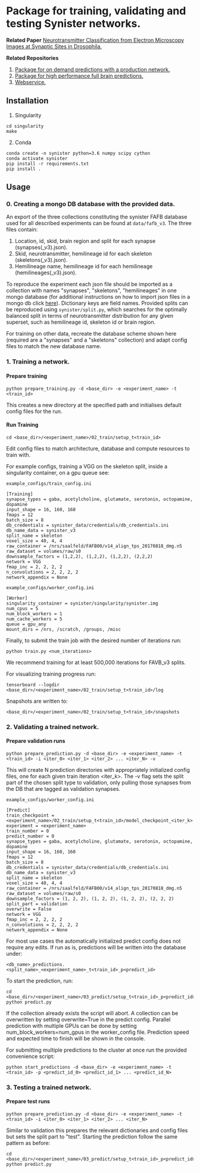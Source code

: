 # Package for training, validating and testing Synister networks.
**Related Paper** [Neurotransmitter Classification from Electron Microscopy Images at Synaptic Sites in Drosophila.](https://www.biorxiv.org/content/10.1101/2020.06.12.148775v2) 

**Related Repositories**
1. [Package for on demand predictions with a production network.](https://github.com/funkelab/synistereq)
2. [Package for high performance full brain predictions.](https://github.com/funkelab/synisterbrain)
3. [Webservice.](https://github.com/nilsec/synisterest)

## Installation

1. Singularity
```console
cd singularity
make
```
2. Conda
```
conda create -n synister python=3.6 numpy scipy cython
conda activate synister
pip install -r requirements.txt
pip install .
```

## Usage
### 0. Creating a mongo DB database with the provided data.
An export of the three collections constituting the synister FAFB database used for all described experiments can be found at ```data/fafb_v3```. The three files contain:

1. Location, id, skid, brain region and split for each synapse (synapses(_v3).json).
2. Skid, neurotransmitter, hemilineage id for each skeleton (skeletons(_v3).json).
3. Hemilineage name, hemilineage id for each hemilineage (hemilineages(_v3).json).

To reproduce the experiment each json file should be imported as a collection with names "synapses", "skeletons", "hemilineages" in one mongo database (for additional instructions on how to import json files in a mongo db click [here](https://docs.mongodb.com/database-tools/mongoimport/)). Dictionary keys are field names. Provided splits can be reproduced using ```synister/split.py```, which searches for the optimally balanced split in terms of neurotransmitter distribution for any given superset, such as hemilineage id, skeleton id or brain region.

For training on other data, recreate the database scheme shown here (required are a "synapses" and a "skeletons" collection) and adapt config files to match the new database name.

### 1. Training a network.
#### Prepare training
```console
python prepare_training.py -d <base_dir> -e <experiment_name> -t <train_id>
```

This creates a new directory at the specified path and initialises default config files for the run.

#### Run Training
```console
cd <base_dir>/<experiment_name>/02_train/setup_t<train_id>
```
Edit config files to match architecture, database and compute resources to train with. 

For example configs, training a VGG on the skeleton split, inside a singularity container, on a gpu queue see:
```
example_configs/train_config.ini

[Training]
synapse_types = gaba, acetylcholine, glutamate, serotonin, octopamine, dopamine
input_shape = 16, 160, 160
fmaps = 12
batch_size = 8
db_credentials = synister_data/credentials/db_credentials.ini
db_name_data = synister_v3
split_name = skeleton
voxel_size = 40, 4, 4
raw_container = /nrs/saalfeld/FAFB00/v14_align_tps_20170818_dmg.n5
raw_dataset = volumes/raw/s0
downsample_factors = (1,2,2), (1,2,2), (1,2,2), (2,2,2)
network = VGG
fmap_inc = 2, 2, 2, 2
n_convolutions = 2, 2, 2, 2
network_appendix = None
```

```
example_configs/worker_config.ini

[Worker]
singularity_container = synister/singularity/synister.img
num_cpus = 5
num_block_workers = 1
num_cache_workers = 5
queue = gpu_any
mount_dirs = /nrs, /scratch, /groups, /misc
```

Finally, to submit the train job with the desired number of iterations run:
```console
python train.py <num_iterations>
```
We recommend training for at least 500,000 iterations for FAVB_v3 splits.

For visualizing training progress run:
```console
tensorboard --logdir <base_dir>/<experiment_name>/02_train/setup_t<train_id>/log
```

Snapshots are written to:
```console
<base_dir>/<experiment_name>/02_train/setup_t<train_id>/snapshots
```

### 2. Validating a trained network.
#### Prepare validation runs
```console
python prepare_prediction.py -d <base_dir> -e <experiment_name> -t <train_id> -i <iter_0> <iter_1> <iter_2> ... <iter_N> -v
```

This will create N prediction directories with appropriately initialized config files, one for each given train iteration <iter_k>. The -v flag sets the split part of the chosen split type to validation, only pulling those synapses from the DB that are tagged as validation synapses.

```
example_configs/worker_config.ini

[Predict]
train_checkpoint = <experiment_name>/02_train/setup_t<train_id>/model_checkpoint_<iter_k>
experiment = <experiment_name>
train_number = 0
predict_number = 0
synapse_types = gaba, acetylcholine, glutamate, serotonin, octopamine, dopamine
input_shape = 16, 160, 160
fmaps = 12
batch_size = 8
db_credentials = synister_data/credentials/db_credentials.ini
db_name_data = synister_v3
split_name = skeleton
voxel_size = 40, 4, 4
raw_container = /nrs/saalfeld/FAFB00/v14_align_tps_20170818_dmg.n5
raw_dataset = volumes/raw/s0
downsample_factors = (1, 2, 2), (1, 2, 2), (1, 2, 2), (2, 2, 2)
split_part = validation
overwrite = False
network = VGG
fmap_inc = 2, 2, 2, 2
n_convolutions = 2, 2, 2, 2
network_appendix = None
```

For most use cases the automatically initialized predict config does not require any edits. If run as is, predictions will be written into the database under:
```
<db_name>_predictions.<split_name>_<experiment_name>_t<train_id>_p<predict_id>
```

To start the prediction, run:
```console
cd <base_dir>/<experiment_name>/03_predict/setup_t<train_id>_p<predict_id>
python predict.py
```

If the collection already exists the script will abort. A collection can be overwritten by setting overwrite=True in the predict config. Parallel prediction with multiple GPUs can be done by setting num_block_workers=num_gpus in the worker_config file. Prediction speed and expected time to finish will be shown in the console.

For submitting multiple predictions to the cluster at once run the provided convenience script:
```console
python start_predictions -d <base_dir> -e <experiment_name> -t <train_id> -p <predict_id_0> <predict_id_1> ... <predict_id_N>
```

### 3. Testing a trained network.
#### Prepare test runs
```console
python prepare_prediction.py -d <base_dir> -e <experiment_name> -t <train_id> -i <iter_0> <iter_1> <iter_2> ... <iter_N>
```

Similar to validation this prepares the relevant dictionaries and config files but sets the split part to "test".
Starting the prediction follow the same pattern as before:
```console
cd <base_dir>/<experiment_name>/03_predict/setup_t<train_id>_p<predict_id>
python predict.py
```
